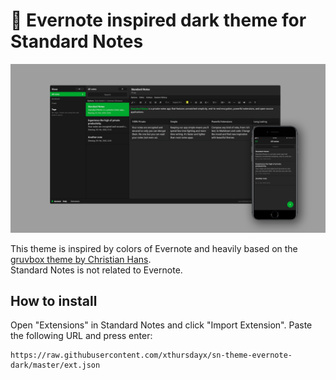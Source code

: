 # :elephant: Evernote inspired dark theme for Standard Notes
![Evernote inspired dark theme for Standard Notes](preview.png)

This theme is inspired by colors of Evernote and heavily based on the [gruvbox theme by Christian Hans](https://github.com/christianhans/sn-gruvbox-dark-theme).<br>
Standard Notes is not related to Evernote.

## How to install

Open "Extensions" in Standard Notes and click "Import Extension". Paste the following URL and press enter:

```
https://raw.githubusercontent.com/xthursdayx/sn-theme-evernote-dark/master/ext.json
```
